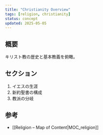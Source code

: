 ```yaml
---
title: "Christianity Overview"
tags: [religion, christianity]
status: concept
updated: 2025-05-05
---
```


## 概要
キリスト教の歴史と基本教義を俯瞰。

## セクション
1. イエスの生涯
2. 新約聖書の構成
3. 教派の分岐

## 参考
- [[Religion – Map of Content|MOC_religion]]
